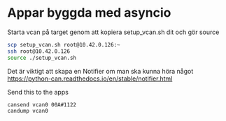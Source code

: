 # Appar byggda med asyncio

Starta vcan på target genom att kopiera setup_vcan.sh dit och gör source

```bash
scp setup_vcan.sh root@10.42.0.126:~
ssh root@10.42.0.126
source ./setup_vcan.sh
```

Det är viktigt att skapa en Notifier om man ska kunna höra något
https://python-can.readthedocs.io/en/stable/notifier.html

Send this to the apps

```bash
cansend vcan0 00A#1122
candump vcan0
```


